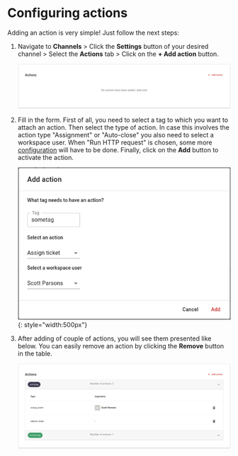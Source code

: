 # Configuring actions

Adding an action is very simple! Just follow the next steps:

1. Navigate to **Channels** > Click the **Settings** button of your desired channel > Select the **Actions** tab > Click on the **+ Add action** button.

    ![image - Add action - Step 1](../images/add-action-1.png)

2. Fill in the form. First of all, you need to select a tag to which you want to attach an action. Then select the type of action. In case this involves the action type "Assignment" or "Auto-close" you also need to select a workspace user. When "Run HTTP request" is chosen, some more [configuration](http-requests.md) will have to be done. Finally, click on the **Add** button to activate the action.

    ![image - Add Action - Step 2](../images/add-action-2.png){: style="width:500px"}

3. After adding of couple of actions, you will see them presented like below. You can easily remove an action by clicking the **Remove** button in the table.

    ![image - Add Action - Step 2](../images/add-action-3.png)
